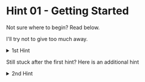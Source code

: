 # Hint 01 - Getting Started

Not sure where to begin? Read below.  
  
I'll try not to give too much away.  
  
<details>
  <summary>1st Hint</summary> 
  Start with the back (head) of the coin. Could the letters with the raised symbols/dots below mean something?   
</details>

Still stuck after the first hint? Here is an additional hint

<details>
  <summary>2nd Hint</summary> 
  The raised dots are in use all around us. Maybe they hold the key to the 'order' of things. 
</details>

